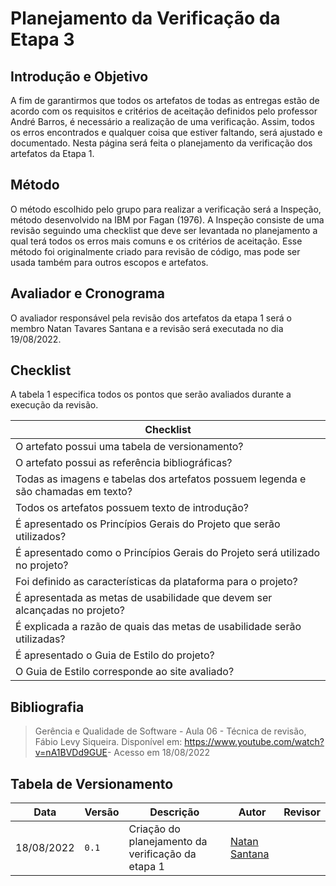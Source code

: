 # Planejamento da Verificação da Etapa 3

## Introdução e Objetivo

A fim de garantirmos que todos os artefatos de todas as entregas estão de acordo com os requisitos e critérios de aceitação definidos pelo professor André Barros, é necessário a realização de uma verificação. Assim, todos os erros encontrados e qualquer coisa que estiver faltando, será ajustado e documentado. Nesta página será feita o planejamento da verificação dos artefatos da Etapa 1.

## Método

O método escolhido pelo grupo para realizar a verificação será a Inspeção, método desenvolvido na IBM por Fagan (1976). A Inspeção consiste de uma revisão seguindo uma checklist que deve ser levantada no planejamento a qual terá todos os erros mais comuns e os critérios de aceitação. Esse método foi originalmente criado para revisão de código, mas pode ser usada também para outros escopos e artefatos.

## Avaliador e Cronograma

O avaliador responsável pela revisão dos artefatos da etapa 1 será o membro Natan Tavares Santana e a revisão será executada no dia 19/08/2022.

## Checklist

A tabela 1 especifica todos os pontos que serão avaliados durante a execução da revisão.

| Checklist | 
| ---- |
| O artefato possui uma tabela de versionamento? |
| O artefato possui as referência bibliográficas? |
| Todas as imagens e tabelas dos artefatos possuem legenda e são chamadas em texto? |
| Todos os artefatos possuem texto de introdução? |
| É apresentado os Princípios Gerais do Projeto que serão utilizados? |
| É apresentado como o Princípios Gerais do Projeto será utilizado no projeto? |
| Foi definido as características da plataforma para o projeto? |
| É apresentada as metas de usabilidade que devem ser alcançadas no projeto? |
| É explicada a razão de quais das metas de usabilidade serão utilizadas? |
| É apresentado o Guia de Estilo do projeto? |
| O Guia de Estilo corresponde ao site avaliado? |

## Bibliografia
> Gerência e Qualidade de Software - Aula 06 - Técnica de revisão, Fábio Levy Siqueira. Disponível em: <https://www.youtube.com/watch?v=nA1BVDd9GUE>- Acesso em 18/08/2022

## Tabela de Versionamento

| Data | Versão | Descrição | Autor | Revisor |
| ---- | ------ | --------- | ----- | ------- |
| 18/08/2022 | `0.1`  | Criação do planejamento da verificação da etapa 1 | [Natan Santana](https://github.com/Neitan2001) | 